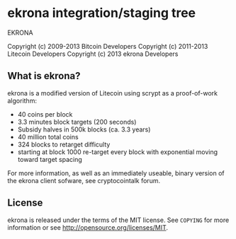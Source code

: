 ekrona integration/staging tree
================================

EKRONA

Copyright (c) 2009-2013 Bitcoin Developers
Copyright (c) 2011-2013 Litecoin Developers
Copyright (c) 2013 ekrona Developers

What is ekrona?
----------------

ekrona is a modified version of Litecoin using scrypt as a proof-of-work algorithm:
 - 40 coins per block
 - 3.3 minutes block targets (200 seconds)
 - Subsidy halves in 500k blocks (ca. 3.3 years)
 - 40 million total coins
 - 324 blocks to retarget difficulty
 - starting at block 1000 re-target every block with exponential moving toward target spacing

For more information, as well as an immediately useable, binary version of
the ekrona client sofware, see cryptocointalk forum.

License
-------

ekrona is released under the terms of the MIT license. See `COPYING` for more
information or see http://opensource.org/licenses/MIT.
 
 
